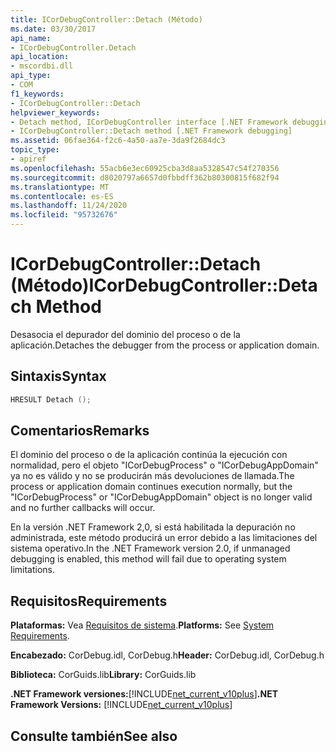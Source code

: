 ```yaml
---
title: ICorDebugController::Detach (Método)
ms.date: 03/30/2017
api_name:
- ICorDebugController.Detach
api_location:
- mscordbi.dll
api_type:
- COM
f1_keywords:
- ICorDebugController::Detach
helpviewer_keywords:
- Detach method, ICorDebugController interface [.NET Framework debugging]
- ICorDebugController::Detach method [.NET Framework debugging]
ms.assetid: 06fae364-f2c6-4a50-aa7e-3da9f2684dc3
topic_type:
- apiref
ms.openlocfilehash: 55acb6e3ec60925cba3d8aa5328547c54f270356
ms.sourcegitcommit: d8020797a6657d0fbbdff362b80300815f682f94
ms.translationtype: MT
ms.contentlocale: es-ES
ms.lasthandoff: 11/24/2020
ms.locfileid: "95732676"
---
```

# <a name="icordebugcontrollerdetach-method"></a><span data-ttu-id="8f92b-102">ICorDebugController::Detach (Método)</span><span class="sxs-lookup"><span data-stu-id="8f92b-102">ICorDebugController::Detach Method</span></span>

<span data-ttu-id="8f92b-103">Desasocia el depurador del dominio del proceso o de la aplicación.</span><span class="sxs-lookup"><span data-stu-id="8f92b-103">Detaches the debugger from the process or application domain.</span></span>  
  
## <a name="syntax"></a><span data-ttu-id="8f92b-104">Sintaxis</span><span class="sxs-lookup"><span data-stu-id="8f92b-104">Syntax</span></span>  
  
```cpp  
HRESULT Detach ();  
```  
  
## <a name="remarks"></a><span data-ttu-id="8f92b-105">Comentarios</span><span class="sxs-lookup"><span data-stu-id="8f92b-105">Remarks</span></span>  

 <span data-ttu-id="8f92b-106">El dominio del proceso o de la aplicación continúa la ejecución con normalidad, pero el objeto "ICorDebugProcess" o "ICorDebugAppDomain" ya no es válido y no se producirán más devoluciones de llamada.</span><span class="sxs-lookup"><span data-stu-id="8f92b-106">The process or application domain continues execution normally, but the "ICorDebugProcess" or "ICorDebugAppDomain" object is no longer valid and no further callbacks will occur.</span></span>  
  
 <span data-ttu-id="8f92b-107">En la versión .NET Framework 2,0, si está habilitada la depuración no administrada, este método producirá un error debido a las limitaciones del sistema operativo.</span><span class="sxs-lookup"><span data-stu-id="8f92b-107">In the .NET Framework version 2.0, if unmanaged debugging is enabled, this method will fail due to operating system limitations.</span></span>  
  
## <a name="requirements"></a><span data-ttu-id="8f92b-108">Requisitos</span><span class="sxs-lookup"><span data-stu-id="8f92b-108">Requirements</span></span>  

 <span data-ttu-id="8f92b-109">**Plataformas:** Vea [Requisitos de sistema](../../get-started/system-requirements.md).</span><span class="sxs-lookup"><span data-stu-id="8f92b-109">**Platforms:** See [System Requirements](../../get-started/system-requirements.md).</span></span>  
  
 <span data-ttu-id="8f92b-110">**Encabezado:** CorDebug.idl, CorDebug.h</span><span class="sxs-lookup"><span data-stu-id="8f92b-110">**Header:** CorDebug.idl, CorDebug.h</span></span>  
  
 <span data-ttu-id="8f92b-111">**Biblioteca:** CorGuids.lib</span><span class="sxs-lookup"><span data-stu-id="8f92b-111">**Library:** CorGuids.lib</span></span>  
  
 <span data-ttu-id="8f92b-112">**.NET Framework versiones:**[!INCLUDE[net_current_v10plus](../../../../includes/net-current-v10plus-md.md)]</span><span class="sxs-lookup"><span data-stu-id="8f92b-112">**.NET Framework Versions:** [!INCLUDE[net_current_v10plus](../../../../includes/net-current-v10plus-md.md)]</span></span>  
  
## <a name="see-also"></a><span data-ttu-id="8f92b-113">Consulte también</span><span class="sxs-lookup"><span data-stu-id="8f92b-113">See also</span></span>
